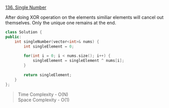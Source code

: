 [136. Single Number](https://leetcode.com/problems/single-number/)

After doing XOR operation on the elements similiar elements will cancel out themselves. Only the unique one remains at the end. 

```cpp
class Solution {
public:
    int singleNumber(vector<int>& nums) {
        int singleElement = 0;
        
        for(int i = 0; i < nums.size(); i++) {
            singleElement = singleElement ^ nums[i];
        }
        
        return singleElement;
    }
};
```

> Time Complexity - O(N) </br>
> Space Complexity - O(1)